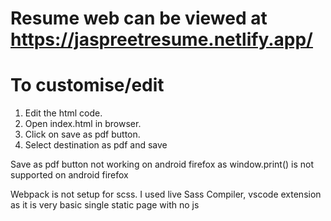 # Resume web can be viewed at https://jaspreetresume.netlify.app/
# To customise/edit
1. Edit the html code.
2. Open index.html in browser.
3. Click on save as pdf button.
4. Select destination as pdf and save 
<p> Save as pdf button not working on android firefox as window.print() is not supported on android firefox</p>
<p> Webpack is not setup for scss. I used live Sass Compiler, vscode extension as it is very basic single static page with no js </p>
